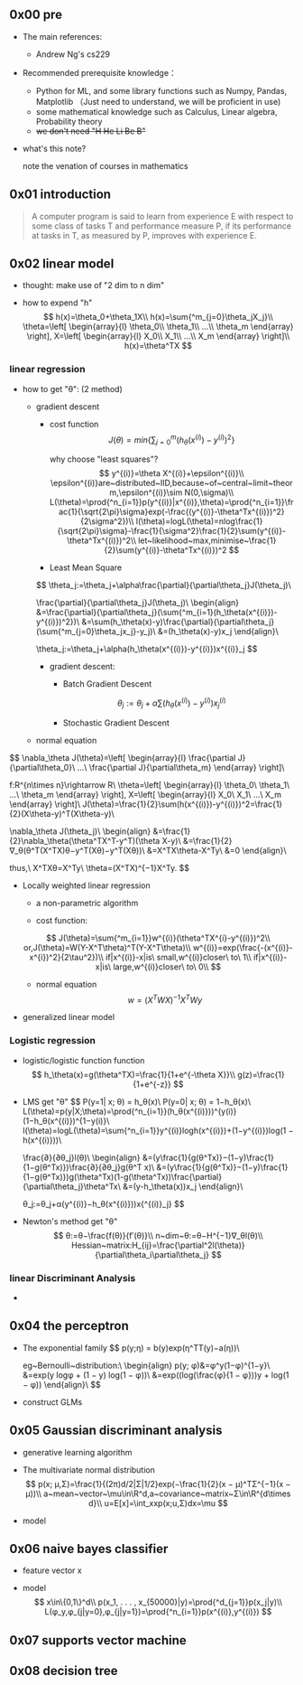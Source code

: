## 0x00 pre

- The main references: 
    
    - Andrew Ng's cs229
- Recommended prerequisite knowledge：
    - Python for ML, and some library functions such as Numpy, Pandas, Matplotlib （Just need to understand, we will be proficient in use)
    - some mathematical knowledge such as Calculus, Linear algebra, Probability theory
    - ~~we don't need "H He Li Be B"~~

- what's this note?

    note the venation of courses in mathematics 

## 0x01 introduction

> A computer program is said to learn from experience E with respect to  some class of tasks T and performance measure P, if its performance at  tasks in T, as measured by P, improves with experience E.

## 0x02 linear model

- thought: make use of "2 dim to n dim"

- how to expend "h"
    $$
    h(x)=\theta_0+\theta_1X\\
    h(x)=\sum{^m_{j=0}\theta_jX_j}\\
    \theta=\left[
    \begin{array}{l}
    \theta_0\\
    \theta_1\\
    ...\\
    \theta_m
    \end{array}
    \right],
    X=\left[
    \begin{array}{l}
    X_0\\
    X_1\\
    ...\\
    X_m
    \end{array}
    \right]\\
    h(x)=\theta^TX
    $$

### linear regression

- how to get "θ": (2 method)

    - gradient descent 

        - cost function
            $$
            J(\theta)=min\{\sum{^m_{j=0}(h_\theta(x^{(i)})-y^{(i)})^2}\}
            $$

            why choose "least squares"? 
            $$
            y^{(i)}=\theta X^{(i)}+\epsilon^{(i)}\\
            \epsilon^{(i)}are~distributed~IID,because~of~central~limit~theorm,\epsilon^{(i)}\sim N(0,\sigma)\\
            L(\theta)=\prod{^n_{i=1}}p(y^{(i)}|x^{(i)},\theta)=\prod{^n_{i=1}}\frac{1}{\sqrt{2\pi}\sigma}exp(-\frac{(y^{(i)}-\theta^Tx^{(i)})^2}{2\sigma^2})\\
            l(\theta)=logL(\theta)=nlog\frac{1}{\sqrt{2\pi}\sigma}-\frac{1}{\sigma^2}\frac{1}{2}\sum(y^{(i)}-\theta^Tx^{(i)})^2\\
            let~likelihood~max,minimise~\frac{1}{2}\sum(y^{(i)}-\theta^Tx^{(i)})^2
            $$

        - Least Mean Square

        $$
        \theta_j:=\theta_j+\alpha\frac{\partial}{\partial\theta_j}J(\theta_j)\\
        
        \frac{\partial}{\partial\theta_j}J(\theta_j)\\
        \begin{align}
        &=\frac{\partial}{\partial\theta_j}(\sum{^m_{i=1}(h_\theta(x^{(i)})-y^{(i)})^2})\\
        &=\sum(h_\theta(x)-y)\frac{\partial}{\partial\theta_j}(\sum{^m_{j=0}\theta_jx_j}-y_j)\\
        &=(h_\theta(x)-y)x_j
        \end{align}\\
        
        \theta_j:=\theta_j+\alpha(h_\theta(x^{(i)})-y^{(i)})x^{(i)}_j
        $$

        - gradient descent:

            - Batch Gradient Descent

            $$
            \theta_j:=\theta_j+\alpha\sum(h_\theta(x^{(i)})-y^{(i)})x^{(i)}_j
            $$

            - Stochastic Gradient Descent

    - normal equation

$$
\nabla_\theta J(\theta)=\left[
\begin{array}{l}
\frac{\partial J}{\partial\theta_0}\\
...\\
\frac{\partial J}{\partial\theta_m}
\end{array}
\right]\\

f:R^{n\times n}\rightarrow R\\
\theta=\left[
\begin{array}{l}
\theta_0\\
\theta_1\\
...\\
\theta_m
\end{array}
\right],
X=\left[
\begin{array}{l}
X_0\\
X_1\\
...\\
X_m
\end{array}
\right]\\
J(\theta)=\frac{1}{2}\sum(h(x^{(i)})-y^{(i)})^2=\frac{1}{2}(X\theta-y)^T(X\theta-y)\\

\nabla_\theta J(\theta_j)\\
\begin{align}
&=\frac{1}{2}\nabla_\theta(\theta^TX^T-y^T)(\theta X-y)\\
&=\frac{1}{2}∇_θ(θ^T(X^TX)θ−y^T(Xθ)−y^T(Xθ))\\
&=X^TX\theta-X^Ty\\
&=0
\end{align}\\

thus,\ X^TXθ=X^Ty\\
\theta=(X^TX)^{−1}X^Ty.
$$

- Locally weighted linear regression
    - a non-parametric algorithm

    - cost function:

    $$
    J(\theta)=\sum{^m_{i=1}}w^{(i)}(\theta^TX^{i}-y^{(i)})^2\\
    or,J(\theta)=W(Y-X^T\theta)^T(Y-X^T\theta)\\
    w^{(i)}=exp(\frac{-(x^{(i)}-x^{i})^2}{2\tau^2})\\
    if|x^{(i)}-x|is\ small,w^{(i)}closer\ to\ 1\\
    if|x^{(i)}-x|is\ large,w^{(i)}closer\ to\ 0\\
    $$

    - normal equation
        $$
         w=(X^TWX)^{−1}X^T W y
        $$
        

- generalized linear model

### Logistic regression

- logistic/logistic function function
    $$
    h_\theta(x)=g(\theta^TX)=\frac{1}{1+e^{-\theta X}}\\
    g(z)=\frac{1}{1+e^{-z}}
    $$

- LMS get "θ"
    $$
    P(y=1| x; θ) = h_θ(x)\\
    P(y=0| x; θ) = 1−h_θ(x)\\
    L(\theta)=p(y|X;\theta)=\prod{^n_{i=1}}(h_θ(x^{(i)}))^{y(i)}(1−h_θ(x^{(i)})^{1−y(i)}\\
    l(\theta)=logL(\theta)=\sum{^n_{i=1}}y^{(i)}logh(x^{(i)})+(1−y^{(i)})log(1 − h(x^{(i)}))\\
    
    \frac{∂}{∂θ_j}l(θ)\\
    \begin{align}
    &=(y\frac{1}{g(θ^Tx)}−(1−y)\frac{1}{1−g(θ^Tx)})\frac{∂}{∂θ_j}g(θ^T x)\\
    &=(y\frac{1}{g(θ^Tx)}−(1−y)\frac{1}{1−g(θ^Tx)})g(\theta^Tx)(1-g(\theta^Tx))\frac{\partial}{\partial\theta_j}\theta^Tx\\
    &=(y-h_\theta(x))x_j
    \end{align}\\
    
    θ_j:=θ_j+α(y^{(i)}−h_θ(x^{(i)}))x{^{(i)}_j}
    $$

- Newton's method get "θ"
    $$
    θ:=θ−\frac{f(θ)}{f′(θ)}\\
    n~dim~θ:=θ−H^{−1}∇_θl(θ)\\
    Hessian~matrix:H_{ij}=\frac{\partial^2l(\theta)}{\partial\theta_i\partial\theta_j}
    $$

### linear Discriminant Analysis

- 

## 0x04 the perceptron

- The exponential family
    $$
    p(y;η) = b(y)exp(η^TT(y)−a(η))\\
    
    eg~Bernoulli~distribution:\\
    \begin{align}
    p(y; φ)&=φ^y(1−φ)^{1−y}\\
    &=exp(y logφ + (1 − y) log(1 − φ))\\
    &=exp((log(\frac{φ}{1 − φ}))y + log(1 − φ))
    \end{align}\\
    $$

- construct GLMs

## 0x05 Gaussian discriminant analysis

- generative learning algorithm 

- The multivariate normal distribution
    $$
    p(x; μ,Σ)=\frac{1}{(2π)d/2|Σ|1/2}exp(−\frac{1}{2}(x − μ)^TΣ^{−1}(x − μ))\\
    a~mean~vector~\mu\in\R^d,a~covariance~matrix~Σ\in\R^{d\times d}\\
    u=E[x]=\int_xxp(x;u,Σ)dx=\mu
    $$

- model

## 0x06 naive bayes classifier 

- feature vector x

- model
    $$
    x\in\{0,1\}^d\\
    p(x_1, . . . , x_{50000}|y)=\prod{^d_{j=1}}p(x_j|y)\\
    L(φ_y,φ_{j|y=0},φ_{j|y=1})=\prod{^n_{i=1}}p(x^{(i)},y^{(i)})
    $$
    

## 0x07 supports  vector machine



## 0x08 decision tree

